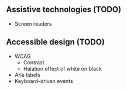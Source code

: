 

## Assistive technologies (TODO)

- Screen readers


## Accessible design (TODO)
- WCAG
	- Contrast
	- Halation effect of white on black
- Aria labels
- Keyboard-driven events